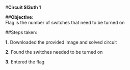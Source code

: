 #**Circuit Sl3uth 1**<br>

##**Objective**:<br>Flag is the number of switches that need to be turned on<br>

##Steps taken:<br>

**1.** Downloaded the provided image and solved circuit<br>

**2.** Found the switches needed to be turned on

**3.** Entered the flag
